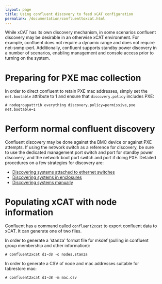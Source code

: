 ```yaml
---
layout: page
title: Using confluent discovery to feed xCAT configuration
permalink: /documentation/confluenttoxcat.html
---
```


While xCAT has its own discovery mechanism, in some scenarios confluent
discovery may be desirable in an otherwise xCAT environment.  For example,
confluent does not require a dynamic range and does not require net-snmp-perl.
Additionally, confluent supports standby power discovery in a number of scenarios,
enabling management and console access prior to turning on the system.

# Preparing for PXE mac collection

In order to direct confluent to retain PXE mac addresses, simply set the `net.bootable` attribute to 1 and ensure that `discovery.policy` includes PXE:

    # nodegroupattrib everything discovery.policy=permissive,pxe net.bootable=1

# Perform normal confluent discovery

Confluent discovery may be done against the BMC device or against PXE attempts. If using the network switch as a reference for discovery, be sure
to use the dedicated management port switch and port for standby power discovery, and the network boot port switch and port if doing PXE. Detailed
procedures on a few strategies for discovery are:

* [Discovering systems attached to ethernet switches]({{site.baseurl}}/documentation/confluentswitchdisco.html)
* [Discovering systems in enclosures]({{site.baseurl}}/documentation/confluentenclosuredisco.html)
* [Discovering systems manually]({{site.baseurl}}/documentation/confluentnodeassign.html)

# Populating xCAT with node information

Confluent has a command called `confluent2xcat` to export confluent data to xCAT. It can generate one of two files.

In order to generate a 'stanza' format file for mkdef (pulling in confluent group membership and other information):

    # confluent2xcat d1-d8 -o nodes.stanza

In order to generate a CSV of node and mac addresses suitable for tabrestore mac:

    # confluent2xcat d1-d8 -m mac.csv


